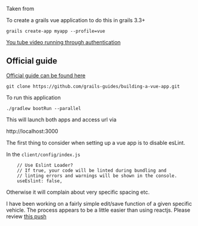 Taken from 


To create a grails vue application to do this in grails 3.3+ 

```
grails create-app myapp --profile=vue

```

[You tube video running through authentication](https://www.youtube.com/watch?v=Z0qr6XIG4Kc)



Official guide
----
[Official guide can be found here ](http://guides.grails.org/building-a-vue-app/guide/index.html)  
```
git clone https://github.com/grails-guides/building-a-vue-app.git
```


To run this application
```
./gradlew bootRun --parallel
``` 


This will launch both apps and access url via 

http://localhost:3000


The first thing to consider when setting up a vue app is to disable esLint.

In the `client/config/index.js` 

```
    // Use Eslint Loader?
    // If true, your code will be linted during bundling and
    // linting errors and warnings will be shown in the console.
    useEslint: false,
```

Otherwise it will complain about very specific spacing etc.

I have been working on a fairly simple edit/save function of a given specific vehicle. The process appears to be a little easier than using reactjs. Please review [this push](https://github.com/vahidhedayati/experiments/commit/5fefca620e7766012cb6d8a8e07bd348490bb673)



